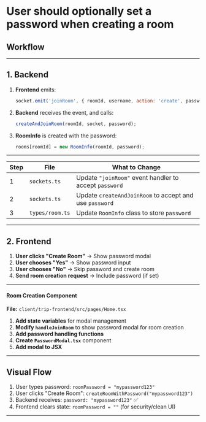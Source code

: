 # User should optionally set a password when creating a room

## Workflow
---

## 1. **Backend**

1. **Frontend** emits:  
   ```js
   socket.emit('joinRoom', { roomId, username, action: 'create', password });
   ```
2. **Backend** receives the event, and calls:  
   ```js
   createAndJoinRoom(roomId, socket, password);
   ```
3. **RoomInfo** is created with the password:  
   ```js
   rooms[roomId] = new RoomInfo(roomId, password);
   ```
---

| Step | File | What to Change |
|------|------|----------------|
| 1    | `sockets.ts` | Update `"joinRoom"` event handler to accept `password` |
| 2    | `sockets.ts` | Update `createAndJoinRoom` to accept and use `password` |
| 3    | `types/room.ts` | Update `RoomInfo` class to store `password` |

---

## 2. **Frontend**

1. **User clicks "Create Room"** → Show password modal
2. **User chooses "Yes"** → Show password input
3. **User chooses "No"** → Skip password and create room
4. **Send room creation request** → Include password (if set)

---

#### Room Creation Component

**File:** `client/trip-frontend/src/pages/Home.tsx`

1. **Add state variables** for modal management
2. **Modify `handleJoinRoom`** to show password modal for room creation
3. **Add password handling functions**
4. **Create `PasswordModal.tsx`** component
5. **Add modal to JSX**

---

## **Visual Flow**

1. User types password: `roomPassword = "mypassword123"`
2. User clicks "Create Room": `createRoomWithPassword("mypassword123")`
3. Backend receives: `password: "mypassword123"` ✅
4. Frontend clears state: `roomPassword = ""` (for security/clean UI)

---


